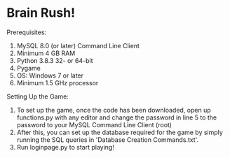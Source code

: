 # Brain Rush!

Prerequisites:
1. MySQL 8.0 (or later) Command Line Client
2. Minimum 4 GB RAM
3. Python 3.8.3 32- or 64-bit
4. Pygame
5. OS: Windows 7 or later
6. Minimum 1.5 GHz processor

Setting Up the Game:
1. To set up the game, once the code has been downloaded, open up functions.py with any editor and change the password in line 5 to the password to your MySQL Command Line Client (root)
2. After this, you can set up the database required for the game by simply running the SQL queries in 'Database Creation Commands.txt'.
3. Run loginpage.py to start playing!